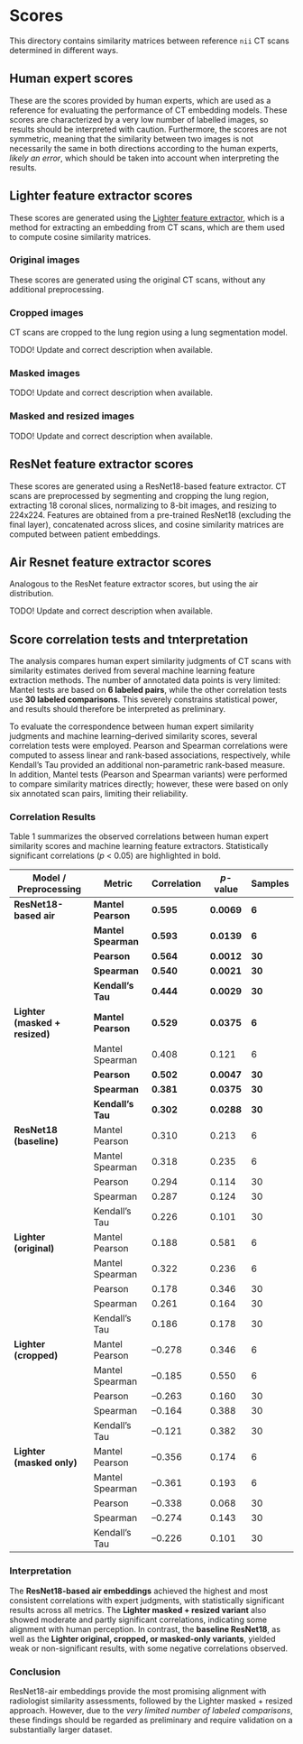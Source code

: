 # Scores

This directory contains similarity matrices between reference `nii` CT scans determined in different ways.

## Human expert scores

These are the scores provided by human experts, which are used as a reference for evaluating the performance of CT embedding models. These scores are characterized by a very low number of labelled images, so results should be interpreted with caution. Furthermore, the scores are not symmetric, meaning that the similarity between two images is not necessarily the same in both directions according to the human experts, *likely an error*, which should be taken into account when interpreting the results.

## Lighter feature extractor scores

These scores are generated using the [Lighter feature extractor](https://huggingface.co/project-lighter/ct_fm_feature_extractor), which is a method for extracting an embedding from CT scans, which are them used to compute cosine similarity matrices.

### Original images

These scores are generated using the original CT scans, without any additional preprocessing.

### Cropped images

CT scans are cropped to the lung region using a lung segmentation model.

TODO! Update and correct description when available.

### Masked images

TODO! Update and correct description when available.

### Masked and resized images

TODO! Update and correct description when available.

## ResNet feature extractor scores

These scores are generated using a ResNet18-based feature extractor. CT scans are preprocessed by segmenting and cropping the lung region, extracting 18 coronal slices, normalizing to 8-bit images, and resizing to 224x224. Features are obtained from a pre-trained ResNet18 (excluding the final layer), concatenated across slices, and cosine similarity matrices are computed between patient embeddings.

## Air Resnet feature extractor scores

Analogous to the ResNet feature extractor scores, but using the air distribution.

TODO! Update and correct description when available.

## Score correlation tests and tnterpretation

The analysis compares human expert similarity judgments of CT scans with similarity estimates derived from several machine learning feature extraction methods. The number of annotated data points is very limited: Mantel tests are based on **6 labeled pairs**, while the other correlation tests use **30 labeled comparisons**. This severely constrains statistical power, and results should therefore be interpreted as preliminary.

To evaluate the correspondence between human expert similarity judgments and machine learning–derived similarity scores, several correlation tests were employed. Pearson and Spearman correlations were computed to assess linear and rank-based associations, respectively, while Kendall’s Tau provided an additional non-parametric rank-based measure. In addition, Mantel tests (Pearson and Spearman variants) were performed to compare similarity matrices directly; however, these were based on only six annotated scan pairs, limiting their reliability.

### Correlation Results

Table 1 summarizes the observed correlations between human expert similarity scores and machine learning feature extractors. Statistically significant correlations (*p* < 0.05) are highlighted in bold.

| Model / Preprocessing          | Metric              | Correlation     | *p*-value     | Samples     |
| ------------------------------ | ------------------- | --------------- | ------------- | ----------- |
| **ResNet18-based air**         | **Mantel Pearson**  | **0.595**       | **0.0069**    | **6**       |
|                                | **Mantel Spearman** | **0.593**       | **0.0139**    | **6**       |
|                                | **Pearson**         | **0.564**       | **0.0012**    | **30**      |
|                                | **Spearman**        | **0.540**       | **0.0021**    | **30**      |
|                                | **Kendall’s Tau**   | **0.444**       | **0.0029**    | **30**      |
| **Lighter (masked + resized)** | **Mantel Pearson**  | **0.529**       | **0.0375**    | **6**       |
|                                | Mantel Spearman     | 0.408           | 0.121         | 6           |
|                                | **Pearson**         | **0.502**       | **0.0047**    | **30**      |
|                                | **Spearman**        | **0.381**       | **0.0375**    | **30**      |
|                                | **Kendall’s Tau**   | **0.302**       | **0.0288**    | **30**      |
| **ResNet18 (baseline)**        | Mantel Pearson      | 0.310           | 0.213         | 6           |
|                                | Mantel Spearman     | 0.318           | 0.235         | 6           |
|                                | Pearson             | 0.294           | 0.114         | 30          |
|                                | Spearman            | 0.287           | 0.124         | 30          |
|                                | Kendall’s Tau       | 0.226           | 0.101         | 30          |
| **Lighter (original)**         | Mantel Pearson      | 0.188           | 0.581         | 6           |
|                                | Mantel Spearman     | 0.322           | 0.236         | 6           |
|                                | Pearson             | 0.178           | 0.346         | 30          |
|                                | Spearman            | 0.261           | 0.164         | 30          |
|                                | Kendall’s Tau       | 0.186           | 0.178         | 30          |
| **Lighter (cropped)**          | Mantel Pearson      | –0.278          | 0.346         | 6           |
|                                | Mantel Spearman     | –0.185          | 0.550         | 6           |
|                                | Pearson             | –0.263          | 0.160         | 30          |
|                                | Spearman            | –0.164          | 0.388         | 30          |
|                                | Kendall’s Tau       | –0.121          | 0.382         | 30          |
| **Lighter (masked only)**      | Mantel Pearson      | –0.356          | 0.174         | 6           |
|                                | Mantel Spearman     | –0.361          | 0.193         | 6           |
|                                | Pearson             | –0.338          | 0.068         | 30          |
|                                | Spearman            | –0.274          | 0.143         | 30          |
|                                | Kendall’s Tau       | –0.226          | 0.101         | 30          |

### Interpretation

The **ResNet18-based air embeddings** achieved the highest and most consistent correlations with expert judgments, with statistically significant results across all metrics. The **Lighter masked + resized variant** also showed moderate and partly significant correlations, indicating some alignment with human perception. In contrast, the **baseline ResNet18**, as well as the **Lighter original, cropped, or masked-only variants**, yielded weak or non-significant results, with some negative correlations observed.

### Conclusion

ResNet18-air embeddings provide the most promising alignment with radiologist similarity assessments, followed by the Lighter masked + resized approach. However, due to the *very limited number of labeled comparisons*, these findings should be regarded as preliminary and require validation on a substantially larger dataset.
